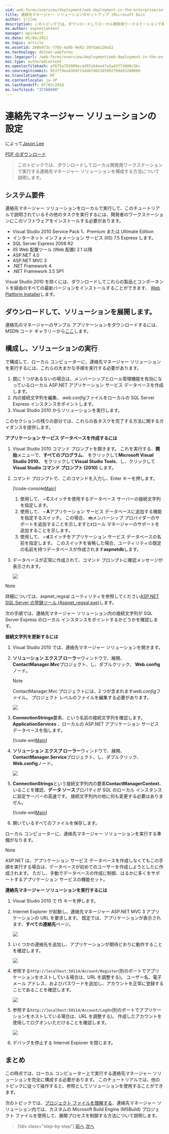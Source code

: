 ```yaml
---
uid: web-forms/overview/deployment/web-deployment-in-the-enterprise/setting-up-the-contact-manager-solution
title: 連絡先マネージャー ソリューションのセットアップ |Microsoft Docs
author: jrjlee
description: このトピックでは、ダウンロードしてローカル開発用ワークステーションで実行する連絡先マネージャー ソリューションを構成する方法について説明します。
ms.author: aspnetcontent
manager: wpickett
ms.date: 05/04/2012
ms.topic: article
ms.assetid: 200b973c-776b-4a9b-9e82-39fda6120a52
ms.technology: dotnet-webforms
msc.legacyurl: /web-forms/overview/deployment/web-deployment-in-the-enterprise/setting-up-the-contact-manager-solution
msc.type: authoredcontent
ms.openlocfilehash: a7675a793909ec4d95164ee47a3a43f73600c5bc
ms.sourcegitcommit: 953ff9ea4369f154d6fd0239599279ddd3280009
ms.translationtype: MT
ms.contentlocale: ja-JP
ms.lasthandoff: 07/03/2018
ms.locfileid: "37366690"
---
```

<a name="setting-up-the-contact-manager-solution"></a>連絡先マネージャー ソリューションの設定
====================
によって[Jason Lee](https://github.com/jrjlee)

[PDF のダウンロード](https://msdnshared.blob.core.windows.net/media/MSDNBlogsFS/prod.evol.blogs.msdn.com/CommunityServer.Blogs.Components.WeblogFiles/00/00/00/63/56/8130.DeployingWebAppsInEnterpriseScenarios.pdf)

> このトピックでは、ダウンロードしてローカル開発用ワークステーションで実行する連絡先マネージャー ソリューションを構成する方法について説明します。


## <a name="system-requirements"></a>システム要件

連絡先マネージャー ソリューションをローカルで実行して、このチュートリアルで説明されているその他のタスクを実行するには、開発者のワークステーションにこのソフトウェアをインストールする必要があります。

- Visual Studio 2010 Service Pack 1、Premium または Ultimate Edition
- インターネット インフォメーション サービス (IIS) 7.5 Express します。
- SQL Server Express 2008 R2
- IIS Web 配置ツール (Web 配置) 2.1 以降
- ASP.NET 4.0
- ASP.NET MVC 3
- .NET Framework 4
- .NET Framework 3.5 SP1

Visual Studio 2010 を除くには、ダウンロードしてこれらの製品とコンポーネントを経由のすべての最新バージョンをインストールすることができます、 [Web Platform Installer](https://go.microsoft.com/?linkid=9805118)します。

## <a name="download-and-extract-the-solution"></a>ダウンロードして、ソリューションを展開します。

連絡先のマネージャーのサンプル アプリケーションをダウンロードするには、MSDN コード ギャラリーから[ここ](https://code.msdn.microsoft.com/Deploying-Web-Applications-9d9093c0)します。

## <a name="configure-and-run-the-solution"></a>構成し、ソリューションの実行

で構成して、ローカル コンピューターに、連絡先マネージャー ソリューションを実行するには、これらの大まかな手順を実行する必要があります。

1. 既に 1 つがあるないの場合は、メンバーシップとロール管理機能を有効になっているローカル ASP.NET アプリケーション サービス データベースを作成します。
2. 内の接続文字列を編集、 *web.config*ファイルをローカルの SQL Server Express インスタンスをポイントします。
3. Visual Studio 2010 からソリューションを実行します。

このセクションの残りの部分では、これらの各タスクを完了する方法に関するガイダンスを提供します。

**アプリケーション サービス データベースを作成するには**

1. Visual Studio 2010 コマンド プロンプトを開きます。 これを実行する、**開始**メニューで、**すべてのプログラム**、 をクリックして**Microsoft Visual Studio 2010**、 をクリックして**Visual Studio Tools**、し、クリックして**Visual Studio コマンド プロンプト (2010)** します。
2. コマンド プロンプトで、このコマンドを入力し、Enter キーを押します。

    [!code-console[Main](setting-up-the-contact-manager-solution/samples/sample1.cmd)]

    1. 使用して、 **– C**スイッチを使用するデータベース サーバーの接続文字列を指定します。
    2. 使用して、 **– A**アプリケーション サービス データベースに追加する機能を指定するスイッチ。 この場合、 **m**メンバーシップ プロバイダーのサポートを追加することを示しますと**r**ロール マネージャーのサポートを追加することを示します。
    3. 使用して、 **– d**スイッチをアプリケーション サービス データベースの名前を指定します。 このスイッチを省略した場合、ユーティリティの既定の名前を持つデータベースが作成されます**aspnetdb**します。
3. データベースが正常に作成されて、コマンド プロンプトに確認メッセージが表示されます。

    ![](setting-up-the-contact-manager-solution/_static/image1.png)

> [!NOTE]
> 詳細については、aspnet\_regsql ユーティリティを参照してください[ASP.NET SQL Server の登録ツール (Aspnet\_regsql.exe)](https://msdn.microsoft.com/library/ms229862(v=vs.100).aspx)します。


次の手順では、連絡先マネージャー ソリューション内の接続文字列が SQL Server Express のローカル インスタンスをポイントするかどうかを確認します。

**接続文字列を更新するには**

1. Visual Studio 2010 では、連絡先マネージャー ソリューションを開きます。
2. **ソリューション エクスプ ローラー**ウィンドウで、展開、 **ContactManager.Mvc**プロジェクト、し、ダブルクリック、 **Web.config**ノード。

    > [!NOTE]
    > ContactManager.Mvc プロジェクトには、2 つが含まれます*web.config*ファイル。 プロジェクト レベルのファイルを編集する必要があります。

    ![](setting-up-the-contact-manager-solution/_static/image2.png)
3. **ConnectionStrings**要素、という名前の接続文字列を確認します。 **ApplicationServices** 、ローカルの ASP.NET アプリケーション サービス データベースを指します。

    [!code-xml[Main](setting-up-the-contact-manager-solution/samples/sample2.xml)]
4. **ソリューション エクスプ ローラー**ウィンドウで、展開、 **ContactManager.Service**プロジェクト、し、ダブルクリック、 **Web.config**ノード。

    ![](setting-up-the-contact-manager-solution/_static/image3.png)
5. **ConnectionStrings**という接続文字列内の要素**ContactManagerContext**、いることを確認、**データ ソース**プロパティが SQL のローカル インスタンスに設定サーバーの高速です。 接続文字列内の他に何も変更する必要はありません。

    [!code-xml[Main](setting-up-the-contact-manager-solution/samples/sample3.xml)]
6. 開いているすべてのファイルを保存します。

ローカル コンピューターに、連絡先マネージャー ソリューションを実行する準備がなります。

> [!NOTE]
> ASP.NET は、アプリケーション サービス データベースを作成しなくてもこの手順を実行する場合は、データベースが初めてのユーザーを作成しようとしたに作成されます。 ただし、手動でデータベースの作成に制御、はるかに多くをサポートするアプリケーション サービスの機能セット。


**連絡先マネージャー ソリューションを実行するには**

1. Visual Studio 2010 で f5 キーを押します。
2. Internet Explorer が起動し、連絡先マネージャー ASP.NET MVC 3 アプリケーションの URL を要求します。 既定では、アプリケーションが表示されます、**すべての連絡先**ページ。

    ![](setting-up-the-contact-manager-solution/_static/image4.png)
3. いくつかの連絡先を追加し、アプリケーションが期待どおりに動作することを確認します。

    ![](setting-up-the-contact-manager-solution/_static/image5.png)
4. 参照する`http://localhost:50114/Account/Register`(別のポートでアプリケーションをホストしている場合は、URL を調整する)。 ユーザー名、電子メール アドレス、およびパスワードを追加し、アカウントを正常に登録することであることを確認します。

    ![](setting-up-the-contact-manager-solution/_static/image6.png)
5. 参照する`http://localhost:50114/Account/LogOn`(別のポートでアプリケーションをホストしている場合は、URL を調整する)。 作成したアカウントを使用してログオンいただけることを確認します。

    ![](setting-up-the-contact-manager-solution/_static/image7.png)
6. デバッグを停止する Internet Explorer を閉じます。

## <a name="conclusion"></a>まとめ

この時点では、ローカル コンピューター上で実行する連絡先マネージャー ソリューションを完全に構成する必要があります。 このチュートリアルでは、他のトピックに従って操作すると、参照としてソリューションを使用することができます。

次のトピックでは、[プロジェクト ファイルを理解する](understanding-the-project-file.md)、連絡先マネージャー ソリューション内では、カスタムの Microsoft Build Engine (MSBuild) プロジェクト ファイルを使用して、展開プロセスを制御する方法について説明します。

> [!div class="step-by-step"]
> [前へ](the-contact-manager-solution.md)
> [次へ](understanding-the-project-file.md)
